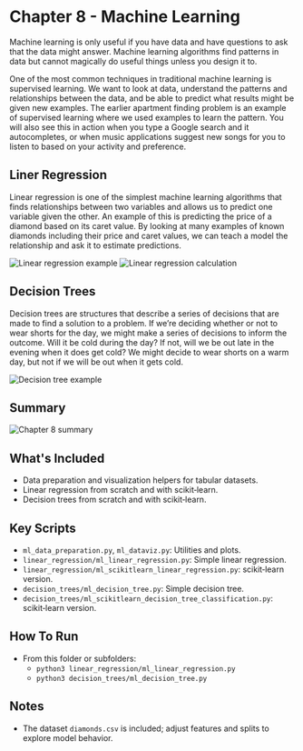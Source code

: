 # Chapter 8 - Machine Learning
Machine learning is only useful if you have data and have questions to ask that the data might answer. Machine learning algorithms find patterns in data but cannot magically do useful things unless you design it to. 

One of the most common techniques in traditional machine learning is supervised learning. We want to look at data, understand the patterns and relationships between the data, and be able to predict what results might be given new examples. The earlier apartment finding problem is an example of supervised learning where we used examples to learn the pattern. You will also see this in action when you type a Google search and it autocompletes, or when music applications suggest new songs for you to listen to based on your activity and preference.

## Liner Regression
Linear regression is one of the simplest machine learning algorithms that finds relationships between two variables and allows us to predict one variable given the other. An example of this is predicting the price of a diamond based on its caret value. By looking at many examples of known diamonds including their price and caret values, we can teach a model the relationship and ask it to estimate predictions.
 
![Linear regression example](readme_assets/Possible-regression-lines.png)
![Linear regression calculation](readme_assets/Calculating-regression-line.png)

## Decision Trees
Decision trees are structures that describe a series of decisions that are made to find a solution to a problem. If we’re deciding whether or not to wear shorts for the day, we might make a series of decisions to inform the outcome. Will it be cold during the day? If not, will we be out late in the evening when it does get cold? We might decide to wear shorts on a warm day, but not if we will be out when it gets cold.

![Decision tree example](readme_assets/cl_human_diamond_tree.png)

## Summary
![Chapter 8 summary](readme_assets/Ch8-Summary.png)

## What's Included
- Data preparation and visualization helpers for tabular datasets.
- Linear regression from scratch and with scikit‑learn.
- Decision trees from scratch and with scikit‑learn.

## Key Scripts
- `ml_data_preparation.py`, `ml_dataviz.py`: Utilities and plots.
- `linear_regression/ml_linear_regression.py`: Simple linear regression.
- `linear_regression/ml_scikitlearn_linear_regression.py`: scikit‑learn version.
- `decision_trees/ml_decision_tree.py`: Simple decision tree.
- `decision_trees/ml_scikitlearn_decision_tree_classification.py`: scikit‑learn version.

## How To Run
- From this folder or subfolders:
  - `python3 linear_regression/ml_linear_regression.py`
  - `python3 decision_trees/ml_decision_tree.py`

## Notes
- The dataset `diamonds.csv` is included; adjust features and splits to explore model behavior.
